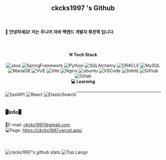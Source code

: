 
<h2 align="center">ckcks1997 's Github</h2>
<br>
<h4> 👋 안녕하세요! 저는 주니어 자바 백엔드 개발자 류찬혁 입니다.</h4> 
<br>

<h4 align="center">⚒ Tech Stack </h4>
<div style="float:left" align="center">
  <img alt="Java" src ="https://img.shields.io/badge/Java-6DB33F.svg?&style=for-the-badge&logo=openjdk&logoColor=F7F4F4"/>
  <img alt="SpringFramework" src ="https://img.shields.io/badge/Spring-6DB33F.svg?&style=for-the-badge&logo=Spring&logoColor=F7F4F4"/>
  <img alt="Python" src ="https://img.shields.io/badge/python-3670A0?style=for-the-badge&logo=python&logoColor=F7F4F4"/>
  <img alt="SQLAlchemy" src ="https://img.shields.io/badge/SQLAlchemy-3670A0.svg?&style=for-the-badge&logo=sqlalchemy&logoColor=F7F4F4"/> 
  <img alt="ORACLE" src="https://img.shields.io/badge/ORACLE-e52246?style=for-the-badge&logo=ORACLE&logoColor=black">
  <img alt="MySQL" src="https://img.shields.io/badge/MySQL-4169E1?style=for-the-badge&logo=mysql&logoColor=F7F4F4">
  <img alt="MariaDB" src="https://img.shields.io/badge/MariaDB-4169E1?style=for-the-badge&logo=mariadb&logoColor=F7F4F4">
  <img alt="VUE" src="https://img.shields.io/badge/vue.js-4FC08D?style=for-the-badge&logo=vuedotjs&logoColor=F7F4F4">
  <img alt="Vite" src="https://img.shields.io/badge/vite-4FC08D?style=for-the-badge&logo=vite&logoColor=F7F4F4">
  <img alt="Nginx" src="https://img.shields.io/badge/nginx-4FC08D?style=for-the-badge&logo=nginx&logoColor=white">
  <img alt="ubuntu" src="https://img.shields.io/badge/ubuntu-4FC08D?style=for-the-badge&logo=ubuntu&logoColor=white">
  <img alt="VSCode" src="https://img.shields.io/badge/VSCode-007ACC?style=for-the-badge&logo=vscode&logoColor=white">
  <img alt="Intellij" src="https://img.shields.io/badge/Intellij-000000?style=for-the-badge&logo=intellijidea&logoColor=white">
  <img alt="Github" src="https://img.shields.io/badge/Github-000000?style=for-the-badge&logo=github&logoColor=white">
  <img alt="Gitlab" src="https://img.shields.io/badge/Gitlab-000000?style=for-the-badge&logo=gitlab&logoColor=white">
</div>

<h4 align="center">💻 Learning </h4>
<div style="float:left" align="center">
  <img alt="fastAPI" src ="https://img.shields.io/badge/fastAPI-3670A0.svg?&style=for-the-badge&logo=fastapi&logoColor=F7F4F4"/> 
  <img alt="React" src="https://img.shields.io/badge/react-%2320232a.svg?style=for-the-badge&logo=react&logoColor=%2361DAFB"/>
  <img alt="ElasticSearch" src="https://img.shields.io/badge/elasticsearch-%23005571.svg?style=for-the-badge&logo=elasticsearch&logoColor=white"/>
</div>
<hr><br>


### 🖥Info🖥

📧E-mail: ckcks1997@gmail.com <br>
💻Page: https://ckcks1997.vercel.app/

<br/><br/>
![ckcks1997's github stats](https://github-readme-stats.vercel.app/api?username=ckcks1997)
![Top Langs](https://github-readme-stats.vercel.app/api/top-langs/?username=ckcks1997&layout=compact&langs_count=5&exclude_repo=project-study-holmes,algo,mvc1-board)
